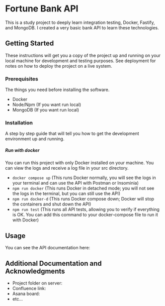 # Fortune Bank API

This is a study project to deeply learn integration testing, Docker, Fastify, and MongoDB. I created a very basic bank API to learn these technologies.

## Getting Started

These instructions will get you a copy of the project up and running on your local machine for development and testing purposes. See deployment for notes on how to deploy the project on a live system.

### Prerequisites

The things you need before installing the software.

* Docker
* Node/Npm (If you want run local)
* MongoDB (If you want run local)

### Installation

A step by step guide that will tell you how to get the development environment up and running.

##### Run with docker

You can run this project with only Docker installed on your machine. You can view the logs and receive a log file in your src directory.

* `docker compose up` (This runs Docker normally, you will see the logs in your terminal and can use the API with Postman or Insominia)
* `npm run docker` (This runs Docker in detached mode; you will not see the logs in the terminal, but you can still use the API)
* `npm run docker-d` (This runs Docker compose down; Docker will stop the containers and shut down the API)
* `npm run test` (This runs all API tests, allowing you to verify if everything is OK. You can add this command to your docker-compose file to run it with Docker)

## Usage

You can see the API documentation here: 


## Additional Documentation and Acknowledgments

* Project folder on server:
* Confluence link:
* Asana board:
* etc...
